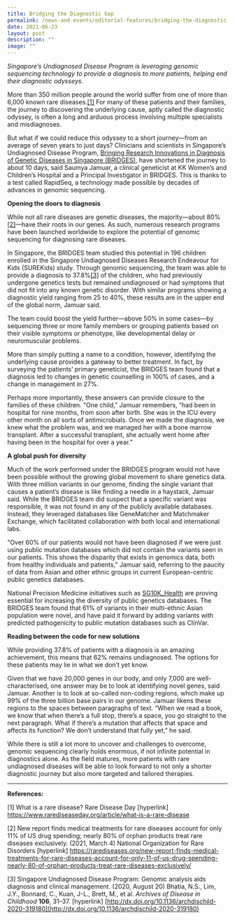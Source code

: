 ```yaml
---
title: Bridging the Diagnostic Gap
permalink: /news-and-events/editorial-features/bridging-the-diagnostic-gap/
date: 2021-06-23
layout: post
description: ""
image: ""
---
```

_Singapore’s Undiagnosed Disease Program is leveraging genomic sequencing technology to provide a diagnosis to more patients, helping end their diagnostic odysseys._

More than 350 million people around the world suffer from one of more than 6,000 known rare diseases.[\[1\]](https://www.npm.sg/bridging-the-diagnostic-gap/#_edn1) For many of these patients and their families, the journey to discovering the underlying cause, aptly called the diagnostic odyssey, is often a long and arduous process involving multiple specialists and misdiagnoses.

But what if we could reduce this odyssey to a short journey—from an average of seven years to just days? Clinicians and scientists in Singapore’s Undiagnosed Disease Program, [Bringing Research Innovations in Diagnosis of Genetic Diseases in Singapore (BRIDGES),](https://www.singhealthdukenus.com.sg/acp/paediatrics/clinical-overview-and-objectives) have shortened the journey to about 10 days, said Saumya Jamuar, a clinical geneticist at KK Women’s and Children’s Hospital and a Principal Investigator in BRIDGES. This is thanks to a test called RapidSeq, a technology made possible by decades of advances in genomic sequencing.

**Opening the doors to diagnosis**

While not all rare diseases are genetic diseases, the majority—about 80%[\[2\]](https://www.npm.sg/bridging-the-diagnostic-gap/#_edn2)—have their roots in our genes. As such, numerous research programs have been launched worldwide to explore the potential of genomic sequencing for diagnosing rare diseases.

In Singapore, the BRIDGES team studied this potential in 196 children enrolled in the Singapore Undiagnosed Diseases Research Endeavour for Kids (SUREKids) study. Through genomic sequencing, the team was able to provide a diagnosis to 37.8%[\[3\]](https://www.npm.sg/bridging-the-diagnostic-gap/#_edn3) of the children, who had previously undergone genetics tests but remained undiagnosed or had symptoms that did not fit into any known genetic disorder. With similar programs showing a diagnostic yield ranging from 25 to 40%, these results are in the upper end of the global norm, Jamuar said.

The team could boost the yield further—above 50% in some cases—by sequencing three or more family members or grouping patients based on their visible symptoms or phenotype, like developmental delay or neuromuscular problems.

More than simply putting a name to a condition, however, identifying the underlying cause provides a gateway to better treatment. In fact, by surveying the patients’ primary geneticist, the BRIDGES team found that a diagnosis led to changes in genetic counselling in 100% of cases, and a change in management in 27%.

Perhaps more importantly, these answers can provide closure to the families of these children. “One child,” Jamuar remembers, “had been in hospital for nine months, from soon after birth. She was in the ICU every other month on all sorts of antimicrobials. Once we made the diagnosis, we knew what the problem was, and we managed her with a bone marrow transplant. After a successful transplant, she actually went home after having been in the hospital for over a year.”

**A global push for diversity**

Much of the work performed under the BRIDGES program would not have been possible without the growing global movement to share genetics data. With three million variants in our genome, finding the single variant that causes a patient’s disease is like finding a needle in a haystack, Jamuar said. While the BRIDGES team did suspect that a specific variant was responsible, it was not found in any of the publicly available databases. Instead, they leveraged databases like GeneMatcher and Matchmaker Exchange, which facilitated collaboration with both local and international labs.

“Over 60% of our patients would not have been diagnosed if we were just using public mutation databases which did not contain the variants seen in our patients. This shows the disparity that exists in genomics data, both from healthy individuals and patients,” Jamuar said, referring to the paucity of data from Asian and other ethnic groups in current European-centric public genetics databases.

National Precision Medicine initiatives such as [SG10K\_Health](https://www.npm.sg/collaborate/partners/sg10k/) are proving essential for increasing the diversity of public genetics databases. The BRIDGES team found that 61% of variants in their multi-ethnic Asian population were novel, and have paid it forward by adding variants with predicted pathogenicity to public mutation databases such as ClinVar.

**Reading between the code for new solutions**

While providing 37.8% of patients with a diagnosis is an amazing achievement, this means that 62% remains undiagnosed. The options for these patients may lie in what we don’t yet know.

Given that we have 20,000 genes in our body, and only 7,000 are well-characterised, one answer may be to look at identifying novel genes, said Jamuar. Another is to look at so-called non-coding regions, which make up 99% of the three billion base pairs in our genome. Jamuar likens these regions to the spaces between paragraphs of text. “When we read a book, we know that when there’s a full stop, there’s a space, you go straight to the next paragraph. What if there’s a mutation that affects that space and affects its function? We don’t understand that fully yet,” he said.

While there is still a lot more to uncover and challenges to overcome, genomic sequencing clearly holds enormous, if not infinite potential in diagnostics alone. As the field matures, more patients with rare undiagnosed diseases will be able to look forward to not only a shorter diagnostic journey but also more targeted and tailored therapies.

* * *

**References:**

\[1\] What is a rare disease? Rare Disease Day \[hyperlink\] https://www.rarediseaseday.org/article/what-is-a-rare-disease

\[2\] New report finds medical treatments for rare diseases account for only 11% of US drug spending; nearly 80% of orphan products treat rare diseases exclusively. (2021, March 4) National Organization for Rare Disorders \[hyperlink\] https://rarediseases.org/new-report-finds-medical-treatments-for-rare-diseases-account-for-only-11-of-us-drug-spending-nearly-80-of-orphan-products-treat-rare-diseases-exclusively/

\[3\] Singapore Undiagnosed Disease Program: Genomic analysis aids diagnosis and clinical management. (2020, August 20) Bhatia, N.S., Lim, J.Y., Bonnard, C., Kuan, J-L., Brett, M., et al. _Archives of Disease in Childhood_ **106**, 31–37. \[hyperlink\] [http://dx.doi.org/10.1136/archdischild-2020-319180](http://dx.doi.org/10.1136/archdischild-2020-319180)